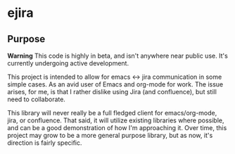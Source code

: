 # ejira

## Purpose

**Warning** This code is highly in beta, and isn't anywhere near public use.  It's currently undergoing active development.

This project is intended to allow for emacs <-> jira communication in some simple cases.  As an avid user of Emacs and org-mode
for work.  The issue arises, for me, is that I rather dislike using Jira (and confluence), but still need to collaborate.

This library will never really be a full fledged client for emacs/org-mode, jira, or confluence.  That said, it will utilize
existing libraries where possible, and can be a good demonstration of how I'm approaching it.  Over time, this project may 
grow to be a more general purpose library, but as now, it's direction is fairly specific.
